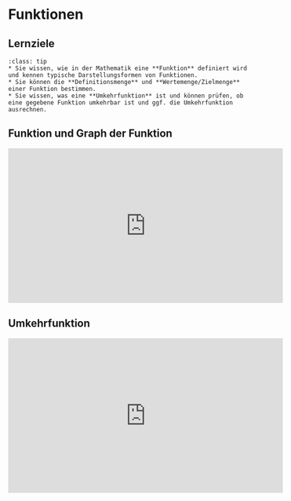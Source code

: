 # Funktionen

## Lernziele

```{admonition} Lernziele Funktionen
:class: tip
* Sie wissen, wie in der Mathematik eine **Funktion** definiert wird und kennen typische Darstellungsformen von Funktionen.
* Sie können die **Definitionsmenge** und **Wertemenge/Zielmenge** einer Funktion bestimmen.
* Sie wissen, was eine **Umkehrfunktion** ist und können prüfen, ob eine gegebene Funktion umkehrbar ist und ggf. die Umkehrfunktion ausrechnen.
```

## Funktion und Graph der Funktion     

<iframe width="560" height="315" src="https://www.youtube.com/embed/9HiHcxXhYn4" title="YouTube video player" frameborder="0" allow="accelerometer; autoplay; clipboard-write; encrypted-media; gyroscope; picture-in-picture" allowfullscreen></iframe>

## Umkehrfunktion

<iframe width="560" height="315" src="https://www.youtube.com/embed/bs2mZdidL6U" title="YouTube video player" frameborder="0" allow="accelerometer; autoplay; clipboard-write; encrypted-media; gyroscope; picture-in-picture" allowfullscreen></iframe>
